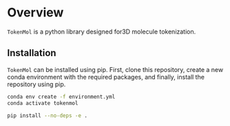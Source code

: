 # Overview

`TokenMol` is a python library designed for3D molecule tokenization.


## Installation
`TokenMol` can be installed using pip. First, clone this repository, create a new conda environment with the required packages, and finally, install the repository using pip.

```bash
conda env create -f environment.yml
conda activate tokenmol

pip install --no-deps -e .
```